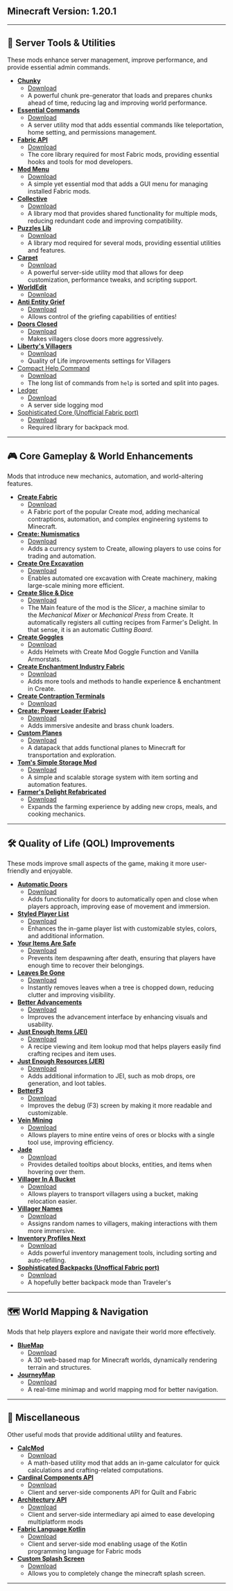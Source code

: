 ## Minecraft Version: 1.20.1

---

## **🔧 Server Tools & Utilities**

These mods enhance server management, improve performance, and provide essential admin commands.

- **[Chunky](https://modrinth.com/plugin/chunky)**
    - [Download](https://cdn.modrinth.com/data/fALzjamp/versions/NHWYq9at/Chunky-1.3.146.jar)
    - A powerful chunk pre-generator that loads and prepares chunks ahead of time, reducing lag and improving world performance.
- **[Essential Commands](https://modrinth.com/mod/essential-commands)**
    - [Download](https://cdn.modrinth.com/data/6VdDUivB/versions/rzMal9h2/essential_commands-0.35.3-mc1.20.1.jar)
    - A server utility mod that adds essential commands like teleportation, home setting, and permissions management.
- **[Fabric API](https://modrinth.com/mod/fabric-api)**
    - [Download](https://cdn.modrinth.com/data/P7dR8mSH/versions/SKPWumQf/fabric-api-0.92.3%2B1.20.1.jar)
    - The core library required for most Fabric mods, providing essential hooks and tools for mod developers.
- **[Mod Menu](https://modrinth.com/mod/modmenu)**
    - [Download](https://cdn.modrinth.com/data/mOgUt4GM/versions/lEkperf6/modmenu-7.2.2.jar)
    - A simple yet essential mod that adds a GUI menu for managing installed Fabric mods.
- **[Collective](https://modrinth.com/mod/collective)**
    - [Download](https://cdn.modrinth.com/data/e0M1UDsY/versions/aNzU64AT/collective-1.20.1-7.87.jar)
    - A library mod that provides shared functionality for multiple mods, reducing redundant code and improving compatibility.
- **[Puzzles Lib](https://www.curseforge.com/minecraft/mc-mods/puzzles-lib)**
    - [Download](https://cdn.modrinth.com/data/QAGBst4M/versions/qjSRRf2B/PuzzlesLib-v8.1.25-1.20.1-Fabric.jar)
    - A library mod required for several mods, providing essential utilities and features.
- **[Carpet](https://modrinth.com/mod/carpet)**
    - [Download](https://cdn.modrinth.com/data/TQTTVgYE/versions/K0Wj117C/fabric-carpet-1.20-1.4.112%2Bv230608.jar)
    - A powerful server-side utility mod that allows for deep customization, performance tweaks, and scripting support.
- **[WorldEdit](https://www.curseforge.com/minecraft/mc-mods/worldedit)**
    - [Download](https://www.curseforge.com/api/v1/mods/225608/files/4586218/download)
- **[Anti Entity Grief](https://modrinth.com/mod/anti-entity-grief)**
    - [Download](https://cdn.modrinth.com/data/Q8G7ff3j/versions/ifATPmO0/antientitygrief-1.0.6-1.20.jar)
    - Allows control of the griefing capabilities of entities!
- **[Doors Closed](https://modrinth.com/mod/doors-closed)**
    - [Download](https://cdn.modrinth.com/data/L49j7sQG/versions/fdAdmwpI/doors-closed-1.0.0%2B1.19.4.jar)
    - Makes villagers close doors more aggressively.
- **[Liberty's Villagers](https://modrinth.com/mod/libertyvillagers)**
    - [Download](https://cdn.modrinth.com/data/264clomZ/versions/G1d5kL8m/liberty-villagers-mod-1.0.15.1%2Bfabric%2B1.20.1.jar)
    - Quality of Life improvements settings for Villagers
- [Compact Help Command](https://modrinth.com/mod/compact-help-command)
    - [Download](https://cdn.modrinth.com/data/XdiGl7ZL/versions/5WqQwFiT/compacthelpcommand-1.20.1-2.7.jar)
    - The long list of commands from `help` is sorted and split into pages.
- [Ledger](https://modrinth.com/mod/ledger)
    - [Download](https://cdn.modrinth.com/data/LVN9ygNV/versions/pOxgWfwI/ledger-1.2.8.jar)
    - A server side logging mod
- [Sophisticated Core (Unofficial Fabric port)](https://modrinth.com/mod/sophisticated-core-(unofficial-fabric-port))
    - [Download](https://cdn.modrinth.com/data/9jxwkYQL/versions/KrzdxAak/sophisticatedcore-1.20.1-1.0.8.1.119.jar)
    - Required library for backpack mod.
---

## **🎮 Core Gameplay & World Enhancements**

Mods that introduce new mechanics, automation, and world-altering features.

- **[Create Fabric](https://modrinth.com/mod/create-fabric?version=1.20.1&loader=fabric)**
    - [Download](https://cdn.modrinth.com/data/Xbc0uyRg/versions/7Ub71nPb/create-fabric-0.5.1-j-build.1631%2Bmc1.20.1.jar)
    - A Fabric port of the popular Create mod, adding mechanical contraptions, automation, and complex engineering systems to Minecraft.
- **[Create: Numismatics](https://modrinth.com/mod/numismatics)**
    - [Download](https://cdn.modrinth.com/data/Jdbbtt0i/versions/TYxoB2MX/CreateNumismatics-1.0.10%2Bfabric-mc1.20.1.jar)
    - Adds a currency system to Create, allowing players to use coins for trading and automation.
- **[Create Ore Excavation](https://modrinth.com/mod/create-ore-excavation?loader=fabric&version=1.20.1)**
    - [Download](https://cdn.modrinth.com/data/ResbpANg/versions/O48L7huv/createoreexcavation-fabric-1.20-1.5.4.jar)
    - Enables automated ore excavation with Create machinery, making large-scale mining more efficient.
- **[Create Slice & Dice](https://modrinth.com/mod/slice-and-dice)**
    - [Download](https://cdn.modrinth.com/data/GmjmRQ0A/versions/EzpVcwYV/sliceanddice-fabric-3.3.1.jar)
    - The Main feature of the mod is the _Slicer_, a machine similar to the _Mechanical Mixer_ or _Mechanical Press_ from Create. It automatically registers all cutting recipes from Farmer's Delight. In that sense, it is an automatic _Cutting Board_.
- **[Create Goggles](https://modrinth.com/mod/create-goggles?version=1.20.1&loader=fabric)**
    - [Download](https://cdn.modrinth.com/data/L1RT5SJc/versions/tOvw9ccm/creategoggles-1.20.1-0.5.6-%5BFABRIC%5D.jar)
    - Adds Helmets with Create Mod Goggle Function and Vanilla Armorstats.
- **[Create Enchantment Industry Fabric](https://modrinth.com/mod/create-enchantment-industry-fabric)**
    - [Download](https://cdn.modrinth.com/data/AEZO385x/versions/SI0RzkGk/create_enchantment_industry-1.2.16.jar)
    - Adds more tools and methods to handle experience & enchantment in Create.
- **[Create Contraption Terminals](https://modrinth.com/mod/create-contraption-terminals)**
    - [Download](https://cdn.modrinth.com/data/gOPAFzp0/versions/TymTJZew/createcontraptionterminals-fabric-1.20-1.1.0.jar)
- **[Create: Power Loader (Fabric)](https://modrinth.com/mod/create-power-loader-fabric)**
    - [Download](https://cdn.modrinth.com/data/E9MuZ1zB/versions/fHsTW7eS/create_power_loader-1.5.3-mc1.20.1-fabric.jar)
    - Adds immersive andesite and brass chunk loaders.
- **[Custom Planes](https://modrinth.com/datapack/plane-mod)**
    - [Download](https://cdn.modrinth.com/data/apPWR9Ak/versions/Qx4n2irW/plane-mod-1.20-B.jar)
    - A datapack that adds functional planes to Minecraft for transportation and exploration.
- **[Tom's Simple Storage Mod](https://modrinth.com/mod/toms-storage)**
    - [Download](https://cdn.modrinth.com/data/XZNI4Cpy/versions/V3qjjiMa/toms_storage_fabric-1.20-1.7.0.jar)
    - A simple and scalable storage system with item sorting and automation features.
- **[Farmer's Delight Refabricated](https://modrinth.com/mod/farmers-delight-refabricated)**
    - [Download](https://cdn.modrinth.com/data/7vxePowz/versions/NWzHJ5wB/FarmersDelight-1.20.1-2.2.6%2Brefabricated.jar)
    - Expands the farming experience by adding new crops, meals, and cooking mechanics.

---

## **🛠️ Quality of Life (QOL) Improvements**

These mods improve small aspects of the game, making it more user-friendly and enjoyable.

- **[Automatic Doors](https://modrinth.com/mod/automatic-doors)**
    - [Download](https://cdn.modrinth.com/data/PGBgocFc/versions/r67ml53I/automaticdoors-1.20.1-4.8.jar)
    - Adds functionality for doors to automatically open and close when players approach, improving ease of movement and immersion.
- **[Styled Player List](https://modrinth.com/mod/styledplayerlist)**
    - [Download](https://cdn.modrinth.com/data/DQIfKUHf/versions/4FqvobxB/styledplayerlist-3.1.1%2B1.20.1.jar)
    - Enhances the in-game player list with customizable styles, colors, and additional information.
- **[Your Items Are Safe](https://modrinth.com/mod/your-items-are-safe)**
    - [Download](https://cdn.modrinth.com/data/lL35xmSR/versions/X8gGgjl2/youritemsaresafe-1.20.1-4.5.jar)
    - Prevents item despawning after death, ensuring that players have enough time to recover their belongings.
- **[Leaves Be Gone](https://modrinth.com/mod/leaves-be-gone?version=1.20.1&loader=fabric)**
    - [Download](https://cdn.modrinth.com/data/AVq17PqV/versions/I6xyij66/LeavesBeGone-v8.0.0-1.20.1-Fabric.jar)
    - Instantly removes leaves when a tree is chopped down, reducing clutter and improving visibility.
- **[Better Advancements](https://modrinth.com/mod/better-advancements)**
    - [Download](https://cdn.modrinth.com/data/Q2OqKxDG/versions/g2QPj5Kb/BetterAdvancements-Fabric-1.20.1-0.4.2.25.jar)
    - Improves the advancement interface by enhancing visuals and usability.
- **[Just Enough Items (JEI)](https://modrinth.com/mod/jei?version=1.20.1&loader=fabric)**
    - [Download](https://cdn.modrinth.com/data/u6dRKJwZ/versions/KcsHvRrB/jei-1.20.1-fabric-15.20.0.106.jar)
    - A recipe viewing and item lookup mod that helps players easily find crafting recipes and item uses.
- **[Just Enough Resources (JER)](https://modrinth.com/mod/just-enough-resources-jer?version=1.20.1&loader=fabric)**
    - [Download](https://cdn.modrinth.com/data/uEfK2CXF/versions/9HWvOVzO/JustEnoughResources-Fabric-1.20.1-1.4.0.247.jar)
    - Adds additional information to JEI, such as mob drops, ore generation, and loot tables.
- **[BetterF3](https://modrinth.com/mod/betterf3)**
    - [Download](https://cdn.modrinth.com/data/8shC1gFX/versions/7WkFnw9F/BetterF3-7.0.2-Fabric-1.20.1.jar)
    - Improves the debug (F3) screen by making it more readable and customizable.
- **[Vein Mining](https://modrinth.com/mod/vein-mining)**
    - [Download](https://cdn.modrinth.com/data/bRAPbNyF/versions/PFFXEfYV/veinmining-fabric-1.5.0%2B1.20.1.jar)
    - Allows players to mine entire veins of ores or blocks with a single tool use, improving efficiency.
- **[Jade](https://modrinth.com/mod/jade)**
    - [Download](https://cdn.modrinth.com/data/nvQzSEkH/versions/oJx1UoWN/Jade-1.20-Fabric-11.12.3.jar)
    - Provides detailed tooltips about blocks, entities, and items when hovering over them.
- **[Villager In A Bucket](https://modrinth.com/plugin/villager-in-a-bucket)**
    - [Download](https://cdn.modrinth.com/data/IAvnm8Mq/versions/NgPQR1RC/villagerinabucket-1.20.1-1.4.1.jar)
    - Allows players to transport villagers using a bucket, making relocation easier.
- **[Villager Names](https://modrinth.com/mod/villager-names-serilum)**
    - [Download](https://cdn.modrinth.com/data/gqRXDo8B/versions/rzXhJ2pH/villagernames-1.20.1-8.1.jar)
    - Assigns random names to villagers, making interactions with them more immersive.
- **[Inventory Profiles Next](https://modrinth.com/mod/inventory-profiles-next)**
    - [Download](https://cdn.modrinth.com/data/O7RBXm3n/versions/zXog2n0B/InventoryProfilesNext-fabric-1.20-1.10.12.jar)
    - Adds powerful inventory management tools, including sorting and auto-refilling.
- **[Sophisticated Backpacks (Unoffical Fabric port)](https://modrinth.com/mod/sophisticated-backpacks-(unoffical-fabric-port))**
    - [Download](https://cdn.modrinth.com/data/ouNrBQtq/versions/g7vm5J1t/sophisticatedbackpacks-1.20.1-3.21.2.1.81.jar)
    - A hopefully better backpack mode than Traveler's

---

## **🗺️ World Mapping & Navigation**

Mods that help players explore and navigate their world more effectively.

- **[BlueMap](https://modrinth.com/mod/bluemap)**
    - [Download](https://cdn.modrinth.com/data/swbUV1cr/versions/lHRktt6S/BlueMap-5.3-fabric-1.20.jar)
    - A 3D web-based map for Minecraft worlds, dynamically rendering terrain and structures.
- **[JourneyMap](https://modrinth.com/mod/journeymap)**
    - [Download](https://cdn.modrinth.com/data/lfHFW1mp/versions/ThfZM7jC/journeymap-1.20.1-5.10.3-fabric.jar)
    - A real-time minimap and world mapping mod for better navigation.

---

## **🧮 Miscellaneous**

Other useful mods that provide additional utility and features.

- **[CalcMod](https://modrinth.com/mod/calcmod)**
    - [Download](https://cdn.modrinth.com/data/XoHTb2Ap/versions/Ma4inj0t/calcmod-fabric-1.20-1.3.0.jar)
    - A math-based utility mod that adds an in-game calculator for quick calculations and crafting-related computations.
- **[Cardinal Components API](https://modrinth.com/mod/cardinal-components-api)**
    - [Download](https://cdn.modrinth.com/data/K01OU20C/versions/Ielhod3p/cardinal-components-api-5.2.3.jar)
    - Client and server-side components API for Quilt and Fabric
- **[Architectury API]()**
    - [Download](https://cdn.modrinth.com/data/lhGA9TYQ/versions/WbL7MStR/architectury-9.2.14-fabric.jar)
    - Client and server-side intermediary api aimed to ease developing multiplatform mods
- **[Fabric Language Kotlin](https://modrinth.com/mod/fabric-language-kotlin?version=1.20.1#download)**
    - [Download](https://cdn.modrinth.com/data/Ha28R6CL/versions/476dzMG5/fabric-language-kotlin-1.13.1%2Bkotlin.2.1.10.jar)
    - Client and server-side mod enabling usage of the Kotlin programming language for Fabric mods
- **[Custom Splash Screen](https://modrinth.com/mod/custom-splash-screen?version=1.20.1&loader=fabric)**
    - [Download](https://cdn.modrinth.com/data/BwFQLeCh/versions/olYha9Cw/customsplashscreen-2.1.1.jar)
    - Allows you to completely change the minecraft splash screen.

---
